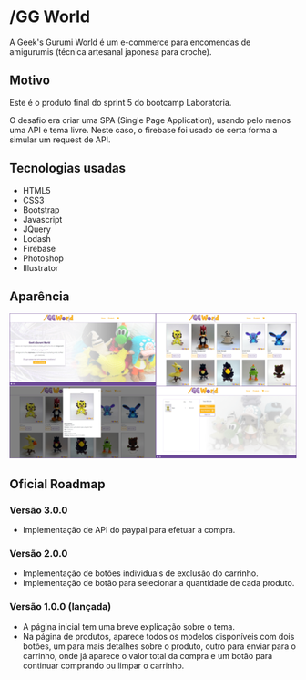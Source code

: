 # /GG World

A Geek's Gurumi World é um e-commerce para encomendas de amigurumis (técnica artesanal japonesa para croche).

## Motivo

Este é o produto final do sprint 5 do bootcamp Laboratoria.

O desafio era criar uma SPA (Single Page Application), usando pelo menos uma API e tema livre.
Neste caso, o firebase foi usado de certa forma a simular um request de API.

## Tecnologias usadas
* HTML5
* CSS3
* Bootstrap
* Javascript
* JQuery
* Lodash
* Firebase
* Photoshop
* Illustrator

## Aparência
![Screenshot](ggworld_screenshot.png)

## Oficial Roadmap

### Versão 3.0.0
- Implementação de API do paypal para efetuar a compra.

### Versão 2.0.0 
- Implementação de botões individuais de exclusão do carrinho.
- Implementação de botão para selecionar a quantidade de cada produto.

### Versão 1.0.0 (lançada)
- A página inicial tem uma breve explicação sobre o tema.
- Na página de produtos, aparece todos os modelos disponíveis com dois botões, um para mais detalhes sobre o produto, outro para enviar para o carrinho, onde já aparece o valor total da compra e um botão para continuar comprando ou limpar o carrinho.
